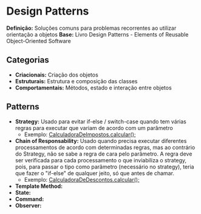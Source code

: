# Design Patterns

**Definição:** Soluções comuns para problemas recorrentes ao utilizar orientação a objetos
**Base:** Livro Design Patterns - Elements of Reusable Object-Oriented Software

## Categorias

- **Criacionais:** Criação dos objetos
- **Estruturais:** Estrutura e composição das classes
- **Comportamentais:** Métodos, estado e interação entre objetos

## Patterns

- **Strategy:** Usado para evitar if-else / switch-case quando tem várias regras para executar que variam de acordo com um parâmetro
  - Exemplo: [CalculadoraDeImpostos.calcular();](https://github.com/fabiopsouza/learning-design-patterns/blob/main/loja/src/br/com/loja/alura/imposto/CalculadoraDeImpostos.java)
- **Chain of Responsability:** Usado quando precisa executar diferentes processamentos de acordo com determinadas regras, mas ao contrário do Strategy, não se sabe a regra de cara pelo parâmetro. A regra deve ser verificada para cada processamento o que inviabiliza o strategy, pois, para passar o tipo como parâmetro (necessário no strategy), teria que fazer o "if-else" de qualquer jeito, só que antes de chamar.
  - Exemplo: [CalculadoraDeDescontos.calcular();](https://github.com/fabiopsouza/learning-design-patterns/blob/main/loja/src/br/com/loja/alura/desconto/CalculadoraDeDescontos.java)
- **Template Method:**
- **State:**
- **Command:**
- **Observer:**

